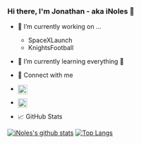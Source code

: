 ### Hi there, I'm Jonathan - aka iNoles 👋 

- 🔭 I’m currently working on ...
  - SpaceXLaunch
  - KnightsFootball
- 🌱 I’m currently learning everything 🤣
- 🤝 Connect with me
- <a href="https://www.linkedin.com/in/yushi95/"><img align="left" src="https://raw.githubusercontent.com/yushi1007/yushi1007/main/images/linkedin.svg" alt="Yu Shi | LinkedIn" width="21px"/></a>
- <a href="https://instagram.com/yushi.95"><img align="left" src="https://raw.githubusercontent.com/yushi1007/yushi1007/main/images/instagram.svg" alt="Yu Shi | Instagram" width="21px"/></a>

- 📈 GitHub Stats

[![iNoles's github stats](https://github-readme-stats.vercel.app/api?username=inoles&line_height=40)](https://github.com/inoles)
[![Top Langs](https://github-readme-stats.vercel.app/api/top-langs/?username=inoles)](https://github.com/inoles)

